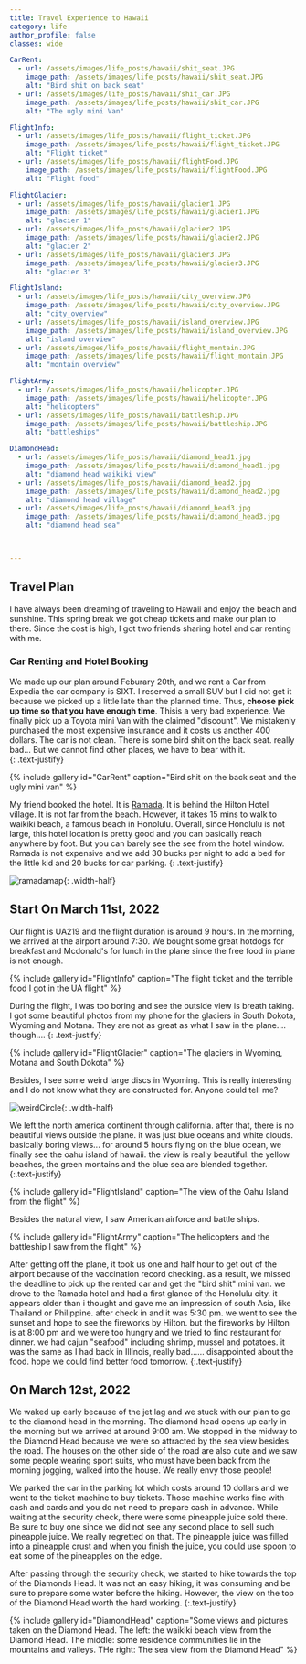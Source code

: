 ```yaml
---
title: Travel Experience to Hawaii
category: life
author_profile: false
classes: wide

CarRent:
  - url: /assets/images/life_posts/hawaii/shit_seat.JPG
    image_path: /assets/images/life_posts/hawaii/shit_seat.JPG
    alt: "Bird shit on back seat"
  - url: /assets/images/life_posts/hawaii/shit_car.JPG
    image_path: /assets/images/life_posts/hawaii/shit_car.JPG    
    alt: "The ugly mini Van"

FlightInfo:
  - url: /assets/images/life_posts/hawaii/flight_ticket.JPG
    image_path: /assets/images/life_posts/hawaii/flight_ticket.JPG
    alt: "Flight ticket"
  - url: /assets/images/life_posts/hawaii/flightFood.JPG
    image_path: /assets/images/life_posts/hawaii/flightFood.JPG    
    alt: "Flight food"

FlightGlacier:
  - url: /assets/images/life_posts/hawaii/glacier1.JPG
    image_path: /assets/images/life_posts/hawaii/glacier1.JPG
    alt: "glacier 1"
  - url: /assets/images/life_posts/hawaii/glacier2.JPG
    image_path: /assets/images/life_posts/hawaii/glacier2.JPG    
    alt: "glacier 2"
  - url: /assets/images/life_posts/hawaii/glacier3.JPG
    image_path: /assets/images/life_posts/hawaii/glacier3.JPG    
    alt: "glacier 3"

FlightIsland:
  - url: /assets/images/life_posts/hawaii/city_overview.JPG
    image_path: /assets/images/life_posts/hawaii/city_overview.JPG
    alt: "city_overview"
  - url: /assets/images/life_posts/hawaii/island_overview.JPG
    image_path: /assets/images/life_posts/hawaii/island_overview.JPG    
    alt: "island overview"
  - url: /assets/images/life_posts/hawaii/flight_montain.JPG
    image_path: /assets/images/life_posts/hawaii/flight_montain.JPG    
    alt: "montain overview"

FlightArmy:
  - url: /assets/images/life_posts/hawaii/helicopter.JPG
    image_path: /assets/images/life_posts/hawaii/helicopter.JPG
    alt: "helicopters"
  - url: /assets/images/life_posts/hawaii/battleship.JPG
    image_path: /assets/images/life_posts/hawaii/battleship.JPG    
    alt: "battleships"

DiamondHead:
  - url: /assets/images/life_posts/hawaii/diamond_head1.jpg
    image_path: /assets/images/life_posts/hawaii/diamond_head1.jpg
    alt: "diamond head waikiki view"
  - url: /assets/images/life_posts/hawaii/diamond_head2.jpg
    image_path: /assets/images/life_posts/hawaii/diamond_head2.jpg  
    alt: "diamond head village"
  - url: /assets/images/life_posts/hawaii/diamond_head3.jpg
    image_path: /assets/images/life_posts/hawaii/diamond_head3.jpg  
    alt: "diamond head sea"

  

---
```


## Travel Plan
I have always been dreaming of traveling to Hawaii and enjoy the beach and sunshine. 
This spring break we got cheap tickets and make our plan to there. Since the cost is high, I got two friends sharing hotel and car renting with me. 


### Car Renting and Hotel Booking
We made up our plan around Feburary 20th, and we rent a Car from Expedia the car company is SIXT. I reserved a small SUV but I did not get it because we picked up a little late than the planned time. Thus, **choose pick up time so that you have enough time**. Thisis a very bad experience. We finally pick up a Toyota mini Van with the claimed "discount". We mistakenly purchased the most expensive insurance and it costs us another 400 dollars. The car is not clean. There is some bird shit on the back seat. really bad... But we cannot find other places, we have to bear with it.  
{: .text-justify}

{% include gallery id="CarRent" caption="Bird shit on the back seat and the ugly mini van" %}

My friend booked the hotel. It is [Ramada](https://goo.gl/maps/ccqCRTyWauZGnRX96). It is behind the Hilton Hotel village. It is not far from the beach. However, it takes 15 mins to walk to waikiki beach, a famous beach in Honolulu. Overall, since Honolulu is not large, this hotel location is pretty good and you can basically reach anywhere by foot. But you can barely see the see from the hotel window. Ramada is not expensive and we add 30 bucks per night to add a bed for the little kid and 20 bucks for car parking. 
{: .text-justify}

![ramadamap](/assets/images/life_posts/hawaii/ramada_map.JPG){: .width-half}


## Start On March 11st, 2022

Our flight is UA219 and the flight duration is around 9 hours. In the morning,
we arrived at the airport around 7:30. We bought some great hotdogs for breakfast and Mcdonald's for lunch in the plane since the free food in plane is not enough.


{% include gallery id="FlightInfo" caption="The flight ticket and the terrible food I got in the UA flight" %}

During the flight, I was too boring and see the outside view is breath taking. I got some beautiful photos from my phone for the glaciers in South Dokota, Wyoming and Motana. They are not as great as what I saw in the plane.... though.... 
{: .text-justify}

{% include gallery id="FlightGlacier" caption="The glaciers in Wyoming, Motana and South Dokota" %}

Besides, I see some weird large discs in Wyoming. This is really interesting and I do not know what they are constructed for. Anyone could tell me?

![weirdCircle](/assets/images/life_posts/hawaii/circles.JPG){: .width-half}

We left the north america continent through california. after that, there is no beautiful views outside the plane. it was just blue oceans and white clouds. basically boring views... for around 5 hours flying on the
blue ocean, we finally see the oahu island of hawaii. the view is really beautiful: the yellow beaches, the green montains and the blue sea are blended together.  
{:.text-justify}


{% include gallery id="FlightIsland" caption="The view of the Oahu Island from the flight" %}

Besides the natural view, I saw American airforce and battle ships. 

{% include gallery id="FlightArmy" caption="The helicopters and the battleship I saw from the flight" %}

After getting off the plane, it took us one and half hour to get out of the airport because of the vaccination record checking. as a result, we missed the deadline to pick up the rented car and get the "bird shit" mini van.
we drove to the Ramada hotel and had a first glance of the Honolulu city. it appears older than i thought and gave me an impression of south Asia, like Thailand or Philippine. after check in and it was 5:30 pm. we went to see the sunset and hope to see the fireworks by Hilton. but the fireworks by Hilton is at 8:00 pm and we were too hungry and we tried to find restaurant for dinner. we had cajun "seafood" including shrimp, mussel and potatoes.
it was the same as I  had back in Illinois, really bad...... disappointed about the food. hope we could find better food tomorrow. 
{:.text-justify}

## On  March 12st, 2022

We waked up early because of the jet lag and we stuck with our plan to go to the diamond head in the morning. The diamond head opens up early in the morning but we arrived at around 9:00 am. We stopped in the midway to the Diamond Head because we were so attracted by the sea view besides the road. The houses on the other side of the road are also cute and we saw some people wearing sport suits, who must have been back from the morning jogging, walked into the house. We really envy those people!

We parked the car in the parking lot which costs around 10 dollars and we went to the ticket machine to buy tickets. Those machine works fine with cash and cards and you do not need to prepare cash in advance. While waiting at the security check, there were some pineapple juice sold there. Be sure to buy one since we did not see any second place to sell such pineapple juice. We really regretted on that. The pineapple juice was filled into a pineapple crust and when you finish the juice, you could use spoon to eat some of the pineapples on the edge. 

After passing through the security check, we started to hike towards the top of the Diamonds Head. It was not an easy hiking, it was consuming and be sure to prepare some water before the hiking. However, the view on the top of the Diamond Head worth the hard working. {:.text-justify}

{% include gallery id="DiamondHead" caption="Some views and pictures taken on the Diamond Head. The left: the waikiki beach view from the Diamond Head. The middle: some residence communities lie in the mountains and valleys. THe right: The sea view from the Diamond Head" %}







